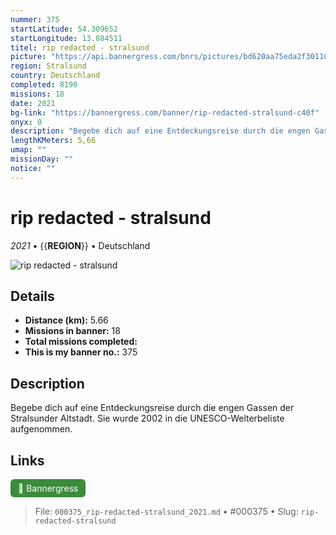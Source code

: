 ```yaml
---
nummer: 375
startLatitude: 54.309652
startLongitude: 13.084511
titel: rip redacted - stralsund
picture: "https://api.bannergress.com/bnrs/pictures/bd620aa75eda2f30110dc4e96c9b947a"
region: Stralsund
country: Deutschland
completed: 8190
missions: 18
date: 2021
bg-link: "https://bannergress.com/banner/rip-redacted-stralsund-c40f"
onyx: 0
description: "Begebe dich auf eine Entdeckungsreise durch die engen Gassen der Stralsunder Altstadt. Sie wurde 2002 in  die UNESCO-Welterbe­liste aufgenommen."
lengthKMeters: 5,66
umap: ""
missionDay: ""
notice: ""
---
```

# rip redacted - stralsund

*2021* • {{__REGION__}} • Deutschland

![rip redacted - stralsund](https://api.bannergress.com/bnrs/pictures/bd620aa75eda2f30110dc4e96c9b947a)



## Details
- **Distance (km):** 5.66
- **Missions in banner:** 18
- **Total missions completed:** 
- **This is my banner no.:** 375



## Description
Begebe dich auf eine Entdeckungsreise durch die engen Gassen der Stralsunder Altstadt. Sie wurde 2002 in  die UNESCO-Welterbe­liste aufgenommen.



## Links
<a href="https://bannergress.com/banner/rip-redacted-stralsund-c40f" target="_blank" style="display:inline-block;margin-right:8px;padding:6px 12px;background:#3c8b3c;color:#fff;text-decoration:none;border-radius:6px;">🔗 Bannergress</a>



> File: `000375_rip-redacted-stralsund_2021.md` • #000375 • Slug: `rip-redacted-stralsund`
